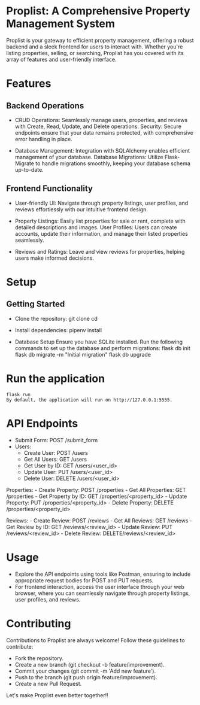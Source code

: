 # Proplist: A Comprehensive Property Management System
Proplist is your gateway to efficient property management, offering a robust backend and a sleek frontend for users to interact with. Whether you're listing properties, selling, or searching, Proplist has you covered with its array of features and user-friendly interface.

# Features
## Backend Operations
- CRUD Operations: Seamlessly manage users, properties, and reviews with Create, Read, Update, and Delete operations.
Security: Secure endpoints ensure that your data remains protected, with comprehensive error handling in place.

- Database Management: Integration with SQLAlchemy enables efficient management of your database.
Database Migrations: Utilize Flask-Migrate to handle migrations smoothly, keeping your database schema up-to-date.

## Frontend Functionality
- User-friendly UI: Navigate through property listings, user profiles, and reviews effortlessly with our intuitive frontend design.

- Property Listings: Easily list properties for sale or rent, complete with detailed descriptions and images.
User Profiles: Users can create accounts, update their information, and manage their listed properties seamlessly.

- Reviews and Ratings: Leave and view reviews for properties, helping users make informed decisions.

# Setup
## Getting Started
- Clone the repository:
    git clone <repository-url>
    cd <repository-directory>

- Install dependencies:
    pipenv install

- Database Setup
Ensure you have SQLite installed.
Run the following commands to set up the database and perform migrations:
    flask db init
    flask db migrate -m "Initial migration"
    flask db upgrade

# Run the application
    flask run
    By default, the application will run on http://127.0.0.1:5555.

# API Endpoints
- Submit Form: POST /submit_form
- Users:
    - Create User: POST /users
    - Get All Users: GET /users
    - Get User by ID: GET /users/<user_id>
    - Update User: PUT /users/<user_id>
    - Delete User: DELETE /users/<user_id>

Properties:
    - Create Property: POST /properties
    - Get All Properties: GET /properties
    - Get Property by ID: GET /properties/<property_id>
    - Update Property: PUT /properties/<property_id>
    - Delete Property: DELETE /properties/<property_id>

Reviews:
    - Create Review: POST /reviews
    - Get All Reviews: GET /reviews
    - Get Review by ID: GET /reviews/<review_id>
    - Update Review: PUT /reviews/<review_id>
    - Delete Review: DELETE/reviews/<review_id>

# Usage
- Explore the API endpoints using tools like Postman, ensuring to include appropriate request bodies for POST and PUT requests.
- For frontend interaction, access the user interface through your web browser, where you can seamlessly navigate through property listings, user profiles, and reviews.

# Contributing
Contributions to Proplist are always welcome! Follow these guidelines to contribute:

- Fork the repository.
- Create a new branch (git checkout -b feature/improvement).
- Commit your changes (git commit -m 'Add new feature').
- Push to the branch (git push origin feature/improvement).
- Create a new Pull Request.

Let's make Proplist even better together!!